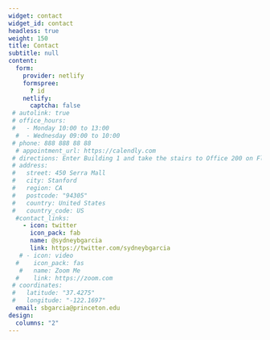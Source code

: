 ```yaml
---
widget: contact
widget_id: contact
headless: true
weight: 150
title: Contact
subtitle: null
content:
  form:
    provider: netlify
    formspree:
      ? id
    netlify:
      captcha: false
 # autolink: true
 # office_hours:
 #   - Monday 10:00 to 13:00
  #  - Wednesday 09:00 to 10:00
 # phone: 888 888 88 88
  # appointment_url: https://calendly.com
 # directions: Enter Building 1 and take the stairs to Office 200 on Floor 2
 # address:
 #   street: 450 Serra Mall
 #   city: Stanford
 #   region: CA
 #   postcode: "94305"
 #   country: United States
 #   country_code: US
  #contact_links:
    - icon: twitter
      icon_pack: fab
      name: @sydneybgarcia
      link: https://twitter.com/sydneybgarcia
   # - icon: video
  #    icon_pack: fas
   #   name: Zoom Me
  #    link: https://zoom.com
 # coordinates:
 #   latitude: "37.4275"
 #   longitude: "-122.1697"
  email: sbgarcia@princeton.edu
design:
  columns: "2"
---
```

